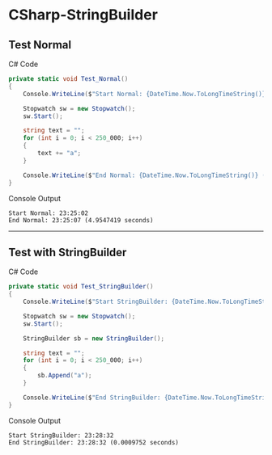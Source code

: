 # CSharp-StringBuilder

## Test Normal

C# Code

```c#
private static void Test_Normal()
{
    Console.WriteLine($"Start Normal: {DateTime.Now.ToLongTimeString()}");

    Stopwatch sw = new Stopwatch();
    sw.Start();

    string text = "";
    for (int i = 0; i < 250_000; i++)
    {
        text += "a";
    }

    Console.WriteLine($"End Normal: {DateTime.Now.ToLongTimeString()} ({sw.Elapsed.TotalSeconds} seconds)");
}
```

Console Output

```console
Start Normal: 23:25:02
End Normal: 23:25:07 (4.9547419 seconds)
```

---------------------------------------

## Test with StringBuilder

C# Code

```c#
private static void Test_StringBuilder()
{
    Console.WriteLine($"Start StringBuilder: {DateTime.Now.ToLongTimeString()}");

    Stopwatch sw = new Stopwatch();
    sw.Start();

    StringBuilder sb = new StringBuilder();

    string text = "";
    for (int i = 0; i < 250_000; i++)
    {
        sb.Append("a");
    }

    Console.WriteLine($"End StringBuilder: {DateTime.Now.ToLongTimeString()} ({sw.Elapsed.TotalSeconds} seconds)");
}
```

Console Output

```console
Start StringBuilder: 23:28:32
End StringBuilder: 23:28:32 (0.0009752 seconds)
```
